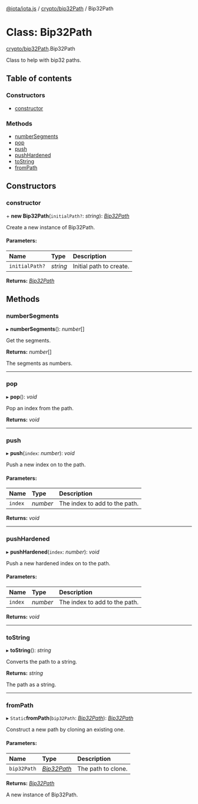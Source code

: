 [@iota/iota.js](../README.md) / [crypto/bip32Path](../modules/crypto_bip32path.md) / Bip32Path

# Class: Bip32Path

[crypto/bip32Path](../modules/crypto_bip32path.md).Bip32Path

Class to help with bip32 paths.

## Table of contents

### Constructors

- [constructor](crypto_bip32path.bip32path.md#constructor)

### Methods

- [numberSegments](crypto_bip32path.bip32path.md#numbersegments)
- [pop](crypto_bip32path.bip32path.md#pop)
- [push](crypto_bip32path.bip32path.md#push)
- [pushHardened](crypto_bip32path.bip32path.md#pushhardened)
- [toString](crypto_bip32path.bip32path.md#tostring)
- [fromPath](crypto_bip32path.bip32path.md#frompath)

## Constructors

### constructor

\+ **new Bip32Path**(`initialPath?`: *string*): [*Bip32Path*](crypto_bip32path.bip32path.md)

Create a new instance of Bip32Path.

#### Parameters:

Name | Type | Description |
:------ | :------ | :------ |
`initialPath?` | *string* | Initial path to create.    |

**Returns:** [*Bip32Path*](crypto_bip32path.bip32path.md)

## Methods

### numberSegments

▸ **numberSegments**(): *number*[]

Get the segments.

**Returns:** *number*[]

The segments as numbers.

___

### pop

▸ **pop**(): *void*

Pop an index from the path.

**Returns:** *void*

___

### push

▸ **push**(`index`: *number*): *void*

Push a new index on to the path.

#### Parameters:

Name | Type | Description |
:------ | :------ | :------ |
`index` | *number* | The index to add to the path.    |

**Returns:** *void*

___

### pushHardened

▸ **pushHardened**(`index`: *number*): *void*

Push a new hardened index on to the path.

#### Parameters:

Name | Type | Description |
:------ | :------ | :------ |
`index` | *number* | The index to add to the path.    |

**Returns:** *void*

___

### toString

▸ **toString**(): *string*

Converts the path to a string.

**Returns:** *string*

The path as a string.

___

### fromPath

▸ `Static`**fromPath**(`bip32Path`: [*Bip32Path*](crypto_bip32path.bip32path.md)): [*Bip32Path*](crypto_bip32path.bip32path.md)

Construct a new path by cloning an existing one.

#### Parameters:

Name | Type | Description |
:------ | :------ | :------ |
`bip32Path` | [*Bip32Path*](crypto_bip32path.bip32path.md) | The path to clone.   |

**Returns:** [*Bip32Path*](crypto_bip32path.bip32path.md)

A new instance of Bip32Path.

